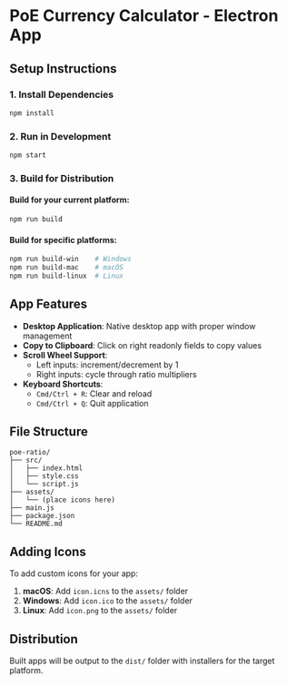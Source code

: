# PoE Currency Calculator - Electron App

## Setup Instructions

### 1. Install Dependencies
```bash
npm install
```

### 2. Run in Development
```bash
npm start
```

### 3. Build for Distribution

#### Build for your current platform:
```bash
npm run build
```

#### Build for specific platforms:
```bash
npm run build-win    # Windows
npm run build-mac    # macOS
npm run build-linux  # Linux
```

## App Features

- **Desktop Application**: Native desktop app with proper window management
- **Copy to Clipboard**: Click on right readonly fields to copy values
- **Scroll Wheel Support**:
  - Left inputs: increment/decrement by 1
  - Right inputs: cycle through ratio multipliers
- **Keyboard Shortcuts**:
  - `Cmd/Ctrl + R`: Clear and reload
  - `Cmd/Ctrl + Q`: Quit application

## File Structure

```
poe-ratio/
├── src/
│   ├── index.html
│   ├── style.css
│   └── script.js
├── assets/
│   └── (place icons here)
├── main.js
├── package.json
└── README.md
```

## Adding Icons

To add custom icons for your app:

1. **macOS**: Add `icon.icns` to the `assets/` folder
2. **Windows**: Add `icon.ico` to the `assets/` folder
3. **Linux**: Add `icon.png` to the `assets/` folder

## Distribution

Built apps will be output to the `dist/` folder with installers for the target platform.
